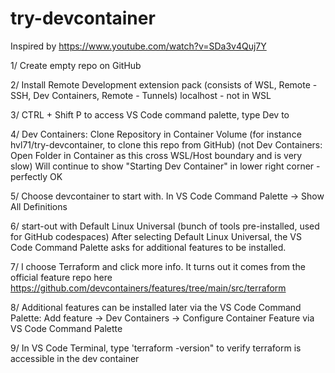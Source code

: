 # try-devcontainer
Inspired by https://www.youtube.com/watch?v=SDa3v4Quj7Y

1/ Create empty repo on GitHub

2/ Install Remote Development extension pack (consists of WSL, Remote - SSH, Dev Containers, Remote - Tunnels) localhost - not in WSL

3/ CTRL + Shift P to access VS Code command palette, type Dev to 

4/ Dev Containers: Clone Repository in Container Volume (for instance hvl71/try-devcontainer, to clone this repo from GitHub)
(not Dev Containers: Open Folder in Container as this cross WSL/Host boundary and is very slow)
Will continue to show "Starting Dev Container" in lower right corner - perfectly OK

5/ Choose devcontainer to start with. In VS Code Command Palette -> Show All Definitions

6/ start-out with Default Linux Universal (bunch of tools pre-installed, used for GitHub codespaces)
After selecting Default Linux Universal, the VS Code Command Palette asks for additional features to be installed.

7/ 	I choose Terraform and click more info. It turns out it comes from the official feature repo here https://github.com/devcontainers/features/tree/main/src/terraform

8/ Additional features can be installed later via the VS Code Command Palette:
Add feature -> Dev Containers -> Configure Container Feature via VS Code Command Palette

9/ In VS Code Terminal, type 'terraform -version" to verify terraform is accessible in the dev container